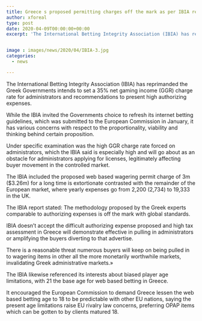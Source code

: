 ```yaml
---
title: Greece s proposed permitting charges off the mark as per IBIA report
author: xforeal 
type: post
date: 2020-04-09T00:00:00+00:00
excerpt: 'The International Betting Integrity Association (IBIA) has reprimanded the Greek Governments intends to set a 35&amp;percnt; net gaming income (GGR) charge rate for administrators and recommendations to present high authorizing fees '


image : images/news/2020/04/IBIA-3.jpg
categories:
  - news

---
```

The International Betting Integrity Association (IBIA) has reprimanded the Greek Governments intends to set a 35&percnt; net gaming income (GGR) charge rate for administrators and recommendations to present high authorizing expenses. 

While the IBIA invited the Governments choice to refresh its internet betting guidelines, which was submitted to the European Commission in January, it has various concerns with respect to the proportionality, viability and thinking behind certain proposition. 

Under specific examination was the high GGR charge rate forced on administrators, which the IBIA said is especially high and will go about as an obstacle for administrators applying for licenses, legitimately affecting buyer movement in the controlled market. 

The IBIA included the proposed web based wagering permit charge of 3m ($3.26m) for a long time is extortionate contrasted with the remainder of the European market, where yearly expenses go from 2,200 (2,734) to 19,333 in the UK. 

The IBIA report stated: The methodology proposed by the Greek experts comparable to authorizing expenses is off the mark with global standards. 

IBIA doesn&#8217;t accept the difficult authorizing expense proposed and high tax assessment in Greece will demonstrate effective in pulling in administrators or amplifying the buyers diverting to that advertise. 

There is a reasonable threat numerous buyers will keep on being pulled in to wagering items in other all the more monetarily worthwhile markets, invalidating Greek administrative markets.&#187; 

The IBIA likewise referenced its interests about biased player age limitations, with 21 the base age for web based betting in Greece. 

It encouraged the European Commission to demand Greece lessen the web based betting age to 18 to be predictable with other EU nations, saying the present age limitations raise EU rivalry law concerns, preferring OPAP items which can be gotten to by clients matured 18.